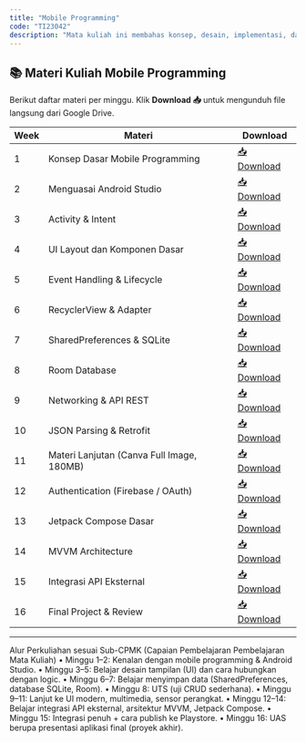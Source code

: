 ```yaml
---
title: "Mobile Programming"
code: "TI23042"
description: "Mata kuliah ini membahas konsep, desain, implementasi, dan pengujian aplikasi mobile berbasis Android. Mahasiswa dibekali kemampuan teknis membangun aplikasi native menggunakan Java/Kotlin, memanfaatkan sensor, layanan API eksternal, serta menerapkan arsitektur modern seperti MVVM dan Jetpack Compose. Pendekatan pembelajaran menggunakan Outcome-Based Education (OBE) dengan penekanan pada praktik, studi kasus, dan proyek akhir."
---
```

## 📚 Materi Kuliah Mobile Programming

Berikut daftar materi per minggu. Klik **Download 📥** untuk mengunduh file langsung dari Google Drive.

| Week | Materi                                   | Download |
|------|------------------------------------------|----------|
| 1    | Konsep Dasar Mobile Programming          | [📥 Download](https://drive.google.com/uc?export=download&id=FILE_ID_01) |
| 2    | Menguasai Android Studio                 | [📥 Download](https://drive.google.com/uc?export=download&id=FILE_ID_02) |
| 3    | Activity & Intent                        | [📥 Download](https://drive.google.com/uc?export=download&id=FILE_ID_03) |
| 4    | UI Layout dan Komponen Dasar             | [📥 Download](https://drive.google.com/uc?export=download&id=FILE_ID_04) |
| 5    | Event Handling & Lifecycle               | [📥 Download](https://drive.google.com/uc?export=download&id=FILE_ID_05) |
| 6    | RecyclerView & Adapter                   | [📥 Download](https://drive.google.com/uc?export=download&id=FILE_ID_06) |
| 7    | SharedPreferences & SQLite               | [📥 Download](https://drive.google.com/uc?export=download&id=FILE_ID_07) |
| 8    | Room Database                            | [📥 Download](https://drive.google.com/uc?export=download&id=FILE_ID_08) |
| 9    | Networking & API REST                    | [📥 Download](https://drive.google.com/uc?export=download&id=FILE_ID_09) |
| 10   | JSON Parsing & Retrofit                  | [📥 Download](https://drive.google.com/uc?export=download&id=FILE_ID_10) |
| 11   | Materi Lanjutan (Canva Full Image, 180MB)| [📥 Download](https://drive.google.com/uc?export=download&id=FILE_ID_11) |
| 12   | Authentication (Firebase / OAuth)        | [📥 Download](https://drive.google.com/uc?export=download&id=FILE_ID_12) |
| 13   | Jetpack Compose Dasar                    | [📥 Download](https://drive.google.com/uc?export=download&id=FILE_ID_13) |
| 14   | MVVM Architecture                        | [📥 Download](https://drive.google.com/uc?export=download&id=FILE_ID_14) |
| 15   | Integrasi API Eksternal                  | [📥 Download](https://drive.google.com/uc?export=download&id=FILE_ID_15) |
| 16   | Final Project & Review                   | [📥 Download](https://drive.google.com/uc?export=download&id=FILE_ID_16) |
---
Alur Perkuliahan sesuai Sub-CPMK (Capaian Pembelajaran Pembelajaran Mata Kuliah) 
•	Minggu 1–2: Kenalan dengan mobile programming & Android Studio.
•	Minggu 3–5: Belajar desain tampilan (UI) dan cara hubungkan dengan logic.
•	Minggu 6–7: Belajar menyimpan data (SharedPreferences, database SQLite, Room).
•	Minggu 8: UTS (uji CRUD sederhana).
•	Minggu 9–11: Lanjut ke UI modern, multimedia, sensor perangkat.
•	Minggu 12–14: Belajar integrasi API eksternal, arsitektur MVVM, Jetpack Compose.
•	Minggu 15: Integrasi penuh + cara publish ke Playstore.
•	Minggu 16: UAS berupa presentasi aplikasi final (proyek akhir).
